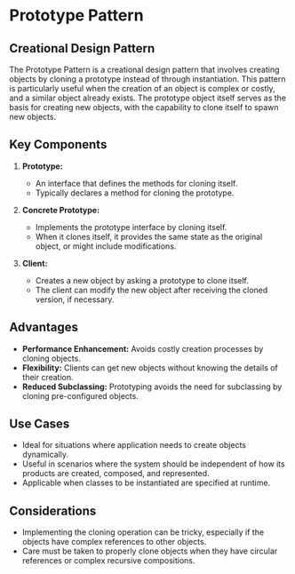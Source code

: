 # Prototype Pattern
## Creational Design Pattern

The Prototype Pattern is a creational design pattern that involves creating objects by cloning a prototype instead of through instantiation. This pattern is particularly useful when the creation of an object is complex or costly, and a similar object already exists. The prototype object itself serves as the basis for creating new objects, with the capability to clone itself to spawn new objects.

## Key Components

1. **Prototype:**
   - An interface that defines the methods for cloning itself.
   - Typically declares a method for cloning the prototype.

2. **Concrete Prototype:**
   - Implements the prototype interface by cloning itself.
   - When it clones itself, it provides the same state as the original object, or might include modifications.

3. **Client:**
   - Creates a new object by asking a prototype to clone itself.
   - The client can modify the new object after receiving the cloned version, if necessary.

## Advantages

- **Performance Enhancement:** Avoids costly creation processes by cloning objects.
- **Flexibility:** Clients can get new objects without knowing the details of their creation.
- **Reduced Subclassing:** Prototyping avoids the need for subclassing by cloning pre-configured objects.

## Use Cases

- Ideal for situations where application needs to create objects dynamically.
- Useful in scenarios where the system should be independent of how its products are created, composed, and represented.
- Applicable when classes to be instantiated are specified at runtime.

## Considerations

- Implementing the cloning operation can be tricky, especially if the objects have complex references to other objects.
- Care must be taken to properly clone objects when they have circular references or complex recursive compositions.

